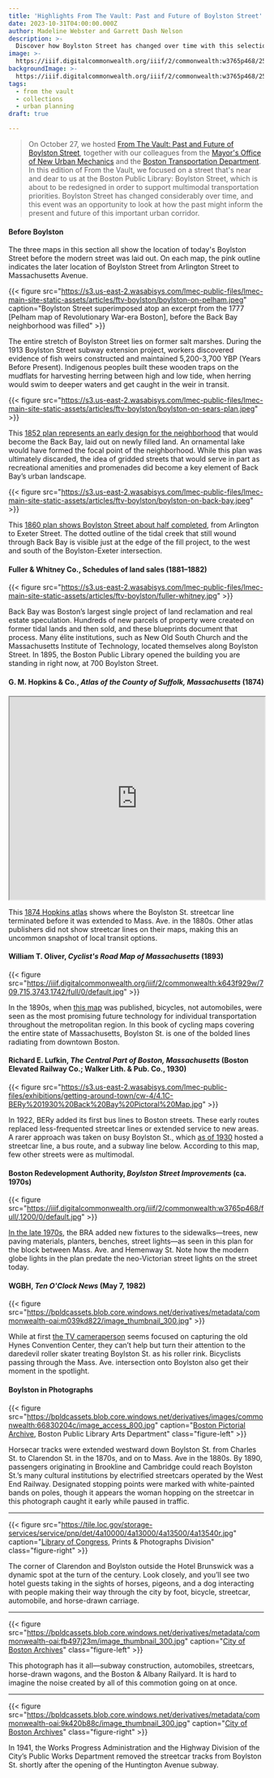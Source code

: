```yaml
---
title: 'Highlights From The Vault: Past and Future of Boylston Street'
date: 2023-10-31T04:00:00.000Z
author: Madeline Webster and Garrett Dash Nelson
description: >-
  Discover how Boylston Street has changed over time with this selection of documents shown at our October 27 "From the Vault"
image: >-
  https://iiif.digitalcommonwealth.org/iiif/2/commonwealth:w3765p468/2522,3542,6695,2394/,1200/0/default.jpg
backgroundImage: >-
  https://iiif.digitalcommonwealth.org/iiif/2/commonwealth:w3765p468/2522,3542,6695,2394/,1200/0/default.jpg
tags:
  - from the vault
  - collections
  - urban planning
draft: true

---
```


> On October 27, we hosted [From The Vault: Past and Future of Boylston Street](/event/ftv-bolyston-street/), together with our colleagues from the [Mayor's Office of New Urban Mechanics](https://www.boston.gov/departments/new-urban-mechanics) and the [Boston Transportation Department](https://www.boston.gov/departments/transportation). In this edition of From the Vault, we focused on a street that's near and dear to us at the Boston Public Library: Boylston Street, which is about to be redesigned in order to support multimodal transportation priorities. Boylston Street has changed considerably over time, and this event was an opportunity to look at how the past might inform the present and future of this important urban corridor.

#### Before Boylston

The three maps in this section all show the location of today's Boylston Street before the modern street was laid out. On each map, the pink outline indicates the later location of Boylston Street from Arlington Street to Massachusetts Avenue.

{{< figure src="https://s3.us-east-2.wasabisys.com/lmec-public-files/lmec-main-site-static-assets/articles/ftv-boylston/boylston-on-pelham.jpeg" caption="Boylston Street superimposed atop an excerpt from the 1777 [Pelham map of Revolutionary War-era Boston], before the Back Bay neighborhood was filled" >}}

The entire stretch of Boylston Street lies on former salt marshes. During the 1913 Boylston Street subway extension project, workers discovered evidence of fish weirs constructed and maintained 5,200-3,700 YBP (Years Before Present). Indigenous peoples built these wooden traps on the mudflats for harvesting herring between high and low tide, when herring would swim to deeper waters and get caught in the weir in transit.

{{< figure src="https://s3.us-east-2.wasabisys.com/lmec-public-files/lmec-main-site-static-assets/articles/ftv-boylston/boylston-on-sears-plan.jpeg" >}}

This [1852 plan represents an early design for the neighborhood](https://collections.leventhalmap.org/search/commonwealth:cf95jd161) that would become the Back Bay, laid out on newly filled land. An ornamental lake would have formed the focal point of the neighborhood. While this plan was ultimately discarded, the idea of gridded streets that would serve in part as recreational amenities and promenades did become a key element of Back Bay’s urban landscape.

{{< figure src="https://s3.us-east-2.wasabisys.com/lmec-public-files/lmec-main-site-static-assets/articles/ftv-boylston/boylston-on-back-bay.jpeg" >}}

This [1860 plan shows Boylston Street about half completed](https://collections.leventhalmap.org/search/commonwealth:1257bb23r), from Arlington to Exeter Street. The dotted outline of the tidal creek that still wound through Back Bay is visible just at the edge of the fill project, to the west and south of the Boylston-Exeter intersection.


#### Fuller & Whitney Co., Schedules of land sales (1881–1882)

{{< figure src="https://s3.us-east-2.wasabisys.com/lmec-public-files/lmec-main-site-static-assets/articles/ftv-boylston/fuller-whitney.jpg" >}}

Back Bay was Boston’s largest single project of land reclamation and real estate speculation. Hundreds of new parcels of property were created on former tidal lands and then sold, and these blueprints document that process. Many élite institutions, such as New Old South Church and the Massachusetts Institute of Technology, located themselves along Boylston Street. In 1895, the Boston Public Library opened the building you are standing in right now, at 700 Boylston Street.

#### G. M. Hopkins & Co., *Atlas of the County of Suffolk, Massachusetts* (1874)

<iframe src="https://atlascope.org/#/view:share$mode:glass$center:-71.07480,42.35063$zoom:18.44$base:maptiler-streets$overlay:ark:/76611/al89922k7" height="400" width="100%"></iframe>

This [1874 Hopkins atlas](https://atlascope.org/#/view:share$mode:glass$center:-71.07480,42.35063$zoom:18.44$base:maptiler-streets$overlay:ark:/76611/al89922k7) shows where the Boylston St. streetcar line terminated before it was extended to Mass. Ave. in the 1880s. Other atlas publishers did not show streetcar lines on their maps, making this an uncommon snapshot of local transit options.

#### William T. Oliver, *Cyclist's Road Map of Massachusetts* (1893)

{{< figure src="https://iiif.digitalcommonwealth.org/iiif/2/commonwealth:k643f929w/709,715,3743,1742/full/0/default.jpg" >}}

In the 1890s, when [this map](https://collections.leventhalmap.org/search/commonwealth:3f463584t) was published, bicycles, not automobiles, were seen as the most promising future technology for individual transportation throughout the metropolitan region. In this book of cycling maps covering the entire state of Massachusetts, Boylston St. is one of the bolded lines radiating from downtown Boston.

#### Richard E. Lufkin, *The Central Part of Boston, Massachusetts* (Boston Elevated Railway Co.; Walker Lith. & Pub. Co., 1930)

{{< figure src="https://s3.us-east-2.wasabisys.com/lmec-public-files/exhibitions/getting-around-town/cw-4/4.1C-BERy%201930%20Back%20Bay%20Pictoral%20Map.jpg" >}}

In 1922, BERy added its first bus lines to Boston streets. These early routes replaced less-frequented streetcar lines or extended service to new areas. A rarer approach was taken on busy Boylston St., which [as of 1930](https://bpl.bibliocommons.com/v2/record/S75C2764739) hosted a streetcar line, a bus route, and a subway line below. According to this map, few other streets were as multimodal.

#### Boston Redevelopment Authority, *Boylston Street Improvements* (ca. 1970s)

{{< figure src="https://iiif.digitalcommonwealth.org/iiif/2/commonwealth:w3765p468/full/,1200/0/default.jpg" >}}

[In the late 1970s](https://collections.leventhalmap.org/search/commonwealth:9z905j23n), the BRA added new fixtures to the sidewalks—trees, new paving materials, planters, benches, street lights—as seen in this plan for the block between Mass. Ave. and Hemenway St. Note how the modern globe lights in the plan predate the neo-Victorian street lights on the street today.

#### WGBH, *Ten O'Clock News* (May 7, 1982)

{{<  figure src="https://bpldcassets.blob.core.windows.net/derivatives/metadata/commonwealth-oai:m039kd822/image_thumbnail_300.jpg" >}}

While at first [the TV cameraperson](https://www.digitalcommonwealth.org/search/commonwealth-oai:vq280228q) seems focused on capturing the old Hynes Convention Center, they can’t help but turn their attention to the daredevil roller skater treating Boylston St. as his roller rink. Bicyclists passing through the Mass. Ave. intersection onto Boylston also get their moment in the spotlight.

#### Boylston in Photographs

{{< figure src="https://bpldcassets.blob.core.windows.net/derivatives/images/commonwealth:66830204c/image_access_800.jpg" caption="[Boston Pictorial Archive](https://www.digitalcommonwealth.org/search/commonwealth:668302033), Boston Public Library Arts Department" class="figure-left" >}}

Horsecar tracks were extended westward down Boylston St. from Charles St. to Clarendon St. in the 1870s, and on to Mass. Ave in the 1880s. By 1890, passengers originating in Brookline and Cambridge could reach Boylston St.’s many cultural institutions by electrified streetcars operated by the West End Railway. Designated stopping points were marked with white-painted bands on poles, though it appears the woman hopping on the streetcar in this photograph caught it early while paused in traffic.

---

{{< figure src="https://tile.loc.gov/storage-services/service/pnp/det/4a10000/4a13000/4a13500/4a13540r.jpg" caption="[Library of Congress](https://lccn.loc.gov/2016806175), Prints & Photographs Division" class="figure-right" >}}

The corner of Clarendon and Boylston outside the Hotel Brunswick was a dynamic spot at the turn of the century. Look closely, and you’ll see two hotel guests taking in the sights of horses, pigeons, and a dog interacting with people making their way through the city by foot, bicycle, streetcar, automobile, and horse-drawn carriage.

---

{{< figure src="https://bpldcassets.blob.core.windows.net/derivatives/metadata/commonwealth-oai:fb497j23m/image_thumbnail_300.jpg" caption="[City of Boston Archives](https://cityofboston.access.preservica.com/uncategorized/IO_2d5747fa-cee1-44f7-a1db-d379369464bf/)" class="figure-left" >}}

This photograph has it all—subway construction, automobiles, streetcars, horse-drawn wagons, and the Boston & Albany Railyard. It is hard to imagine the noise created by all of this commotion going on at once.

---

{{< figure src="https://bpldcassets.blob.core.windows.net/derivatives/metadata/commonwealth-oai:9k420b88c/image_thumbnail_300.jpg" caption="[City of Boston Archives](https://cityofboston.access.preservica.com/uncategorized/IO_3f9a3ecc-80e4-439b-9365-6a9607aca68b/)" class="figure-right" >}}

In 1941, the Works Progress Administration and the Highway Division of the City’s Public Works Department removed the streetcar tracks from Boylston St. shortly after the opening of the Huntington Avenue subway.

